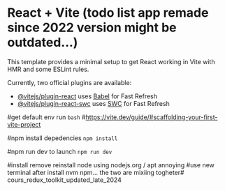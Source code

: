 # React + Vite (todo list app remade since 2022 version might be outdated...)

This template provides a minimal setup to get React working in Vite with HMR and some ESLint rules.

Currently, two official plugins are available:

- [@vitejs/plugin-react](https://github.com/vitejs/vite-plugin-react/blob/main/packages/plugin-react/README.md) uses [Babel](https://babeljs.io/) for Fast Refresh
- [@vitejs/plugin-react-swc](https://github.com/vitejs/vite-plugin-react-swc) uses [SWC](https://swc.rs/) for Fast Refresh


#get default env run
```bash```
#https://vite.dev/guide/#scaffolding-your-first-vite-project

#npm install depedencies
```npm install```

#npm run dev to launch
```npm run dev```

#install remove reinstall node using nodejs.org / apt annoying
#use new terminal after install nvm npm... the two are mixiing togheter# cours_redux_toolkit_updated_late_2024
